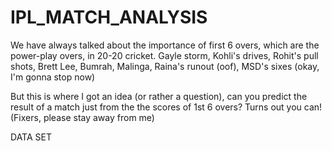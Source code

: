 # IPL_MATCH_ANALYSIS

We have always talked about the importance of first 6 overs, which are the power-play overs, in 20-20 cricket. 
Gayle storm, Kohli's drives, Rohit's pull shots, Brett Lee, Bumrah, Malinga, Raina's runout (oof), MSD's sixes (okay, I'm gonna stop now)

But this is where I got an idea (or rather a question), can you predict the result of a match just from the the scores of 1st 6 overs?
Turns out you can!
(Fixers, please stay away from me)

<h>DATA SET</h>
